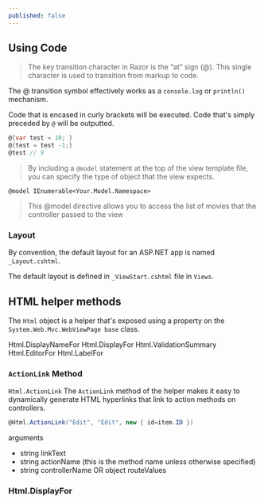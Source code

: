 ```yaml
---
published: false
---
```


## Using Code

> The key transition character in Razor is the “at” sign (@). This single character is used to transition from markup to code.

The @ transition symbol effectively works as a `console.log` or `println()` mechanism.

Code that is encased in curly brackets will be executed. Code that's simply preceded by `@` will be outputted.

```csharp
@{var test = 10; }
@{test = test -1;}
@test // 9
```




> By including a `@model` statement at the top of the view template file, you can specify the type of object that the view expects.

`@model IEnumerable<Your.Model.Namespace>`

> This @model directive allows you to access the list of movies that the controller passed to the view

###  Layout

By convention, the default layout for an ASP.NET app is named `_Layout.cshtml`.

The default layout is defined in `_ViewStart.cshtml` file in `Views`.

 
## HTML helper methods

The `Html` object is a helper that's exposed using a property on the `System.Web.Mvc.WebViewPage base` class. 

Html.DisplayNameFor
Html.DisplayFor
Html.ValidationSummary
Html.EditorFor
Html.LabelFor

### `ActionLink` Method

`Html.ActionLink`
The `ActionLink` method of the helper makes it easy to dynamically generate HTML hyperlinks that link to action methods on controllers. 

```csharp
@Html.ActionLink("Edit", "Edit", new { id=item.ID }) 
```
arguments
- string linkText
- string actionName (this is the method name unless otherwise specified)
- string controllerName OR object routeValues

### Html.DisplayFor

